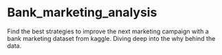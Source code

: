 # Bank_marketing_analysis
Find the best strategies to improve the next marketing campaign with a bank marketing dataset from kaggle. Diving deep into the why behind the data.
